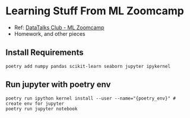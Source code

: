 # Learning Stuff From ML Zoomcamp
- Ref: [DataTalks Club - ML Zoomcamp](https://github.com/DataTalksClub/machine-learning-zoomcamp)
- Homework, and other pieces

## Install Requirements
``` 
poetry add numpy pandas scikit-learn seaborn jupyter ipykernel
```

## Run jupyter with poetry env
```
poetry run ipython kernel install --user --name="{poetry_env}" # create env for jupyter
poetry run jupyter notebook
```